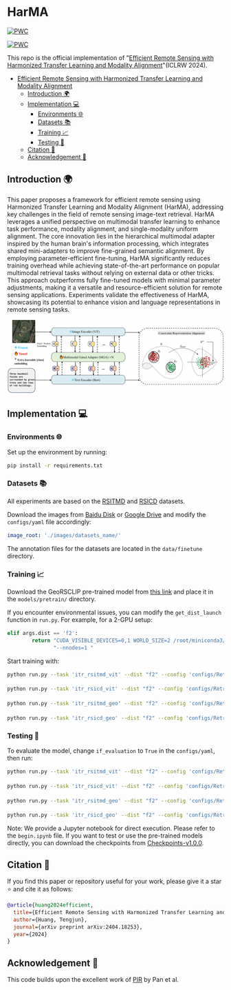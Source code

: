 # HarMA

[![PWC](https://img.shields.io/endpoint.svg?url=https://paperswithcode.com/badge/efficient-remote-sensing-with-harmonized/cross-modal-retrieval-on-rsitmd)](https://paperswithcode.com/sota/cross-modal-retrieval-on-rsitmd?p=efficient-remote-sensing-with-harmonized)

[![PWC](https://img.shields.io/endpoint.svg?url=https://paperswithcode.com/badge/efficient-remote-sensing-with-harmonized/cross-modal-retrieval-on-rsicd)](https://paperswithcode.com/sota/cross-modal-retrieval-on-rsicd?p=efficient-remote-sensing-with-harmonized)

This repo is the official implementation of "[Efficient Remote Sensing with Harmonized Transfer Learning and Modality Alignment](https://arxiv.org/abs/2404.18253)"(ICLRW 2024).

- [Efficient Remote Sensing with Harmonized Transfer Learning and Modality Alignment](#harma)
  - [Introduction 🌍](#introduction-)
  - [Implementation 💻](#implementation-)
    - [Environments 🌐](#environments-)
    - [Datasets 📚](#datasets-)
    - [Training 📈](#training-)
    - [Testing 🧪](#testing-)
  - [Citation 📜](#citation-)
  - [Acknowledgement 🙏](#acknowledgement-)

## Introduction 🌍

This paper proposes a framework for efficient remote sensing using Harmonized Transfer Learning and Modality Alignment (HarMA), addressing key challenges in the field of remote sensing image-text retrieval. HarMA leverages a unified perspective on multimodal transfer learning to enhance task performance, modality alignment, and single-modality uniform alignment. The core innovation lies in the hierarchical multimodal adapter inspired by the human brain's information processing, which integrates shared mini-adapters to improve fine-grained semantic alignment. By employing parameter-efficient fine-tuning, HarMA significantly reduces training overhead while achieving state-of-the-art performance on popular multimodal retrieval tasks without relying on external data or other tricks. This approach outperforms fully fine-tuned models with minimal parameter adjustments, making it a versatile and resource-efficient solution for remote sensing applications. Experiments validate the effectiveness of HarMA, showcasing its potential to enhance vision and language representations in remote sensing tasks.

![pipeline](assets/pipeline_harma.png)

## Implementation 💻

### Environments 🌐

Set up the environment by running:

```bash
pip install -r requirements.txt
```

### Datasets 📚

All experiments are based on the [RSITMD](https://github.com/xiaoyuan1996/AMFMN/tree/master/RSITMD) and [RSICD](https://github.com/201528014227051/RSICD_optimal) datasets. 

Download the images from [Baidu Disk](https://pan.baidu.com/s/1mLkQA8InOxKjseGgEVoaew?pwd=c3c5) or [Google Drive](https://drive.google.com/file/d/140kYB3AEFv4Lp6pV1V0nQik115GaMl7i/view?usp=sharing) and modify the `configs/yaml` file accordingly:

```yaml
image_root: './images/datasets_name/'
```

The annotation files for the datasets are located in the `data/finetune` directory.

### Training 📈

Download the GeoRSCLIP pre-trained model from [this link](https://huggingface.co/Zilun/GeoRSCLIP/blob/main/ckpt/RS5M_ViT-B-32_RET-2.pt) and place it in the `models/pretrain/` directory.

If you encounter environmental issues, you can modify the `get_dist_launch` function in `run.py`. For example, for a 2-GPU setup:

```python
elif args.dist == 'f2':
        return "CUDA_VISIBLE_DEVICES=0,1 WORLD_SIZE=2 /root/miniconda3/bin/python -W ignore -m torch.distributed.launch --master_port 9999 --nproc_per_node=2 " \
               "--nnodes=1 "
```

Start training with:

```bash
python run.py --task 'itr_rsitmd_vit' --dist "f2" --config 'configs/Retrieval_rsitmd_vit.yaml' --output_dir './checkpoints/HARMA/full_rsitmd_vit'

python run.py --task 'itr_rsicd_vit' --dist "f2" --config 'configs/Retrieval_rsicd_vit.yaml' --output_dir './checkpoints/HARMA/full_rsicd_vit'

python run.py --task 'itr_rsitmd_geo' --dist "f2" --config 'configs/Retrieval_rsitmd_geo.yaml' --output_dir './checkpoints/HARMA/full_rsitmd_geo'

python run.py --task 'itr_rsicd_geo' --dist "f2" --config 'configs/Retrieval_rsicd_geo.yaml' --output_dir './checkpoints/HARMA/full_rsicd_geo'
```

### Testing 🧪

To evaluate the model, change `if_evaluation` to `True` in the `configs/yaml`, then run:

```bash
python run.py --task 'itr_rsitmd_vit' --dist "f2" --config 'configs/Retrieval_rsitmd_vit.yaml' --output_dir './checkpoints/HARMA/test' --checkpoint './checkpoints/HARMA/full_rsitmd_vit/checkpoint_best.pth' --evaluate

python run.py --task 'itr_rsicd_vit' --dist "f2" --config 'configs/Retrieval_rsicd_vit.yaml' --output_dir './checkpoints/HARMA/test' --checkpoint './checkpoints/HARMA/full_rsicd_vit/checkpoint_best.pth' --evaluate

python run.py --task 'itr_rsitmd_geo' --dist "f2" --config 'configs/Retrieval_rsitmd_geo.yaml' --output_dir './checkpoints/HARMA/test' --checkpoint './checkpoints/HARMA/full_rsitmd_geo/checkpoint_best.pth' --evaluate

python run.py --task 'itr_rsicd_geo' --dist "f2" --config 'configs/Retrieval_rsicd_geo.yaml' --output_dir './checkpoints/HARMA/test' --checkpoint './checkpoints/HARMA/full_rsicd_geo/checkpoint_best.pth' --evaluate
```

Note: We provide a Jupyter notebook for direct execution. Please refer to the `begin.ipynb` file. If you want to test or use the pre-trained models directly, you can download the checkpoints from [Checkpoints-v1.0.0](https://github.com/seekerhuang/HarMA/releases/tag/checkpoints).

## Citation 📜

If you find this paper or repository useful for your work, please give it a star ⭐ and cite it as follows:

```bibtex
@article{huang2024efficient,
  title={Efficient Remote Sensing with Harmonized Transfer Learning and Modality Alignment},
  author={Huang, Tengjun},
  journal={arXiv preprint arXiv:2404.18253},
  year={2024}
}
```

## Acknowledgement 🙏

This code builds upon the excellent work of [PIR](https://github.com/jaychempan/PIR) by Pan et al. 





